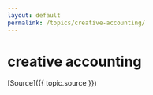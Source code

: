 ```yaml
---
layout: default
permalink: /topics/creative-accounting/
---
```




# creative accounting



[Source]({{ topic.source }})
